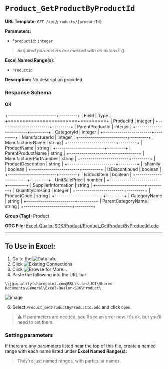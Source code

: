 # `Product_GetProductByProductId`

**URL Template:**
`GET /api/products/{productId}`

**Parameters:**
- *`productId`: `integer`


> *Required parameters are marked with an asterisk (*).

**Excel Named Range(s):**
- `ProductId`


**Description:**
No description provided.

### Response Schema

#### OK
+------------------------+---------+
| Field                  | Type    |
+========================+=========+
| ProductId              | integer |
+------------------------+---------+
| ParentProductId        | integer |
+------------------------+---------+
| CategoryId             | integer |
+------------------------+---------+
| ManufacturerId         | integer |
+------------------------+---------+
| ManufacturerName       | string  |
+------------------------+---------+
| ProductName            | string  |
+------------------------+---------+
| ParentProductName      | string  |
+------------------------+---------+
| ManufacturerPartNumber | string  |
+------------------------+---------+
| ProductDescription     | string  |
+------------------------+---------+
| IsFamily               | boolean |
+------------------------+---------+
| IsDiscontinued         | boolean |
+------------------------+---------+
| IsStockItem            | boolean |
+------------------------+---------+
| UnitSalePrice          | number  |
+------------------------+---------+
| SupplierInformation    | string  |
+------------------------+---------+
| QuantityOnHand         | integer |
+------------------------+---------+
| ProductCode            | string  |
+------------------------+---------+
| CategoryName           | string  |
+------------------------+---------+
| ParentCategoryName     | string  |
+------------------------+---------+

**Group (Tag):**
Product

**ODC File:**
[Excel-Qualer-SDK/Product/Product_GetProductByProductId.odc](https://github.com/Johnson-Gage-Inspection-Inc/qualer-sdk-odc/blob/main/Excel-Qualer-SDK/Product/Product_GetProductByProductId.odc)

---

To Use in Excel:
---

1. Go to the ![`Data`](https://github.com/user-attachments/assets/da437a70-57b3-4c5b-bb01-4910ece19ed1)
 tab.
3. Click ![Existing Connections](https://github.com/user-attachments/assets/a2f1ed67-b2e0-4c23-ac90-68c870e60289)
4. Click ![`Browse for More...`](https://github.com/user-attachments/assets/8e698494-6865-41e7-b6fa-043aea81809a)
5. Paste the following into the URL bar
```
\\jgiquality.sharepoint.com@SSL\sites\JGI\Shared Documents\General\Excel-Qualer-SDK\Product\
```

![image](https://github.com/user-attachments/assets/1e1a8d87-0377-446d-aaf5-d78562991db3)

6. Select `Product_GetProductByProductId.odc` and click `Open`.

> ⚠️ If parameters are needed, you'll see an error now. It's ok, but you'll need to set them.

### Setting parameters
If there are any parameters listed near the top of this file, create a named range with each name listed under **Excel Named Range(s):**
> They're just named ranges, with particular names.
